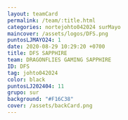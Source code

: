 ```yaml
---
layout: teamCard
permalink: /team/:title.html
categories: nortejohto042024 surMayo
maincover: /assets/logos/DFS.png
puntosLJMAYO24: 1
date: 2020-08-29 10:29:20 +0700
title: DFS SAPPHIRE
team: DRAGONFLIES GAMING SAPPHIRE
ID: DFS
tag: johto042024
color: black
puntosLJ202404: 11
grupo: sur
background: "#F16C38"
cover: /assets/backCard.png
---
```

